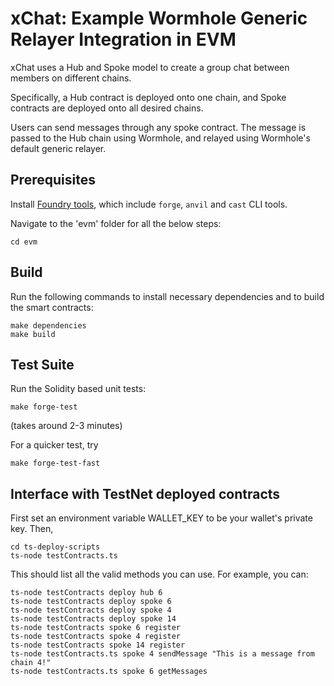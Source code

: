# xChat: Example Wormhole Generic Relayer Integration in EVM

xChat uses a Hub and Spoke model to create a group chat between members on different chains. 

Specifically, a Hub contract is deployed onto one chain, and Spoke contracts are deployed onto all desired chains. 

Users can send messages through any spoke contract. The message is passed to the Hub chain using Wormhole, and relayed using Wormhole's default generic relayer. 


## Prerequisites

Install [Foundry tools](https://book.getfoundry.sh/getting-started/installation), which include `forge`, `anvil` and `cast` CLI tools.

Navigate to the 'evm' folder for all the below steps:
```
cd evm
``` 

## Build

Run the following commands to install necessary dependencies and to build the smart contracts:

```
make dependencies
make build
```

## Test Suite

Run the Solidity based unit tests:

```
make forge-test
```
(takes around 2-3 minutes)

For a quicker test, try
```
make forge-test-fast
```

## Interface with TestNet deployed contracts

First set an environment variable WALLET_KEY to be your wallet's private key. Then,
```
cd ts-deploy-scripts
ts-node testContracts.ts 
```
This should list all the valid methods you can use. For example, you can:
```
ts-node testContracts deploy hub 6
ts-node testContracts deploy spoke 6
ts-node testContracts deploy spoke 4
ts-node testContracts deploy spoke 14
ts-node testContracts spoke 6 register
ts-node testContracts spoke 4 register
ts-node testContracts spoke 14 register
ts-node testContracts.ts spoke 4 sendMessage "This is a message from chain 4!"
ts-node testContracts.ts spoke 6 getMessages 
```